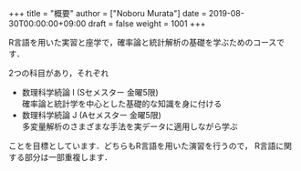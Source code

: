 +++
title = "概要"
author = ["Noboru Murata"]
date = 2019-08-30T00:00:00+09:00
draft = false
weight = 1001
+++

R言語を用いた実習と座学で，確率論と統計解析の基礎を学ぶためのコースです．

2つの科目があり，それぞれ

-   数理科学続論 I (Sセメスター 金曜5限)<br />
    確率論と統計学を中心とした基礎的な知識を身に付ける
-   数理科学続論 J (Aセメスター 金曜5限)<br />
    多変量解析のさまざまな手法を実データに適用しながら学ぶ

ことを目標としています．どちらもR言語を用いた演習を行うので，
R言語に関する部分は一部重複します．